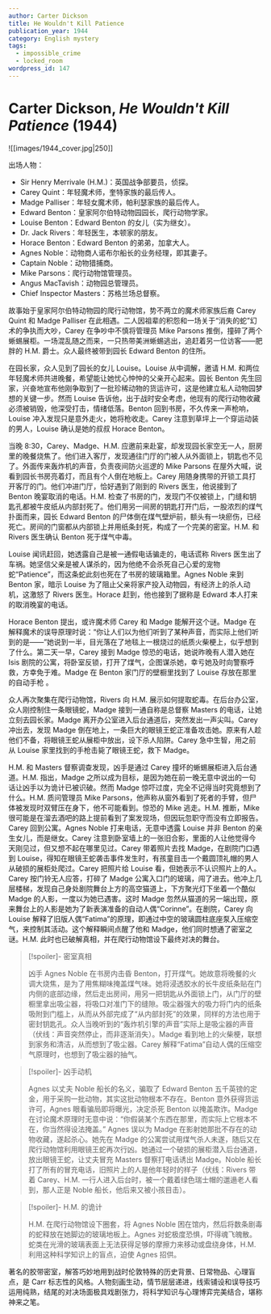 ```yaml
---
author: Carter Dickson
title: He Wouldn't Kill Patience
publication_year: 1944
category: English mystery
tags:
  - impossible_crime
  - locked_room
wordpress_id: 147
---
```


# Carter Dickson, <i>He Wouldn't Kill Patience</i> (1944)

![[images/1944_cover.jpg|250]]

出场人物：
- Sir Henry Merrivale (H.M.)：英国战争部要员，侦探。
- Carey Quint：年轻魔术师，奎特家族的最后传人。
- Madge Palliser：年轻女魔术师，帕利瑟家族的最后传人。
- Edward Benton：皇家阿尔伯特动物园园长，爬行动物学家。
- Louise Benton：Edward Benton 的女儿（实为继女）。
- Dr. Jack Rivers：年轻医生，本顿家的朋友。
- Horace Benton：Edward Benton 的弟弟，加拿大人。
- Agnes Noble：动物商人诺布尔船长的业务经理，即其妻子。
- Captain Noble：动物猎捕商。
- Mike Parsons：爬行动物馆管理员。
- Angus MacTavish：动物园总管理员。
- Chief Inspector Masters：苏格兰场总督察。

故事始于皇家阿尔伯特动物园的爬行动物馆，势不两立的魔术师家族后裔 Carey Quint 和 Madge Palliser 在此相遇。二人因祖辈的积怨和一场关于“消失的蛇”幻术的争执而大吵，Carey 在争吵中不慎将管理员 Mike Parsons 推倒，撞碎了两个蜥蜴展柜。一场混乱随之而来，一只热带美洲蜥蜴逃出，追赶着另一位访客——肥胖的 H.M. 爵士。众人最终被带到园长 Edward Benton 的住所。

在园长家，众人见到了园长的女儿 Louise。Louise 从中调解，邀请 H.M. 和两位年轻魔术师共进晚餐，希望能让她忧心忡忡的父亲开心起来。园长 Benton 先生回家，兴奋地宣布他刚争取到了一批珍稀动物的货运许可，这是他建立私人动物园梦想的关键一步。然而 Louise 告诉他，出于战时安全考虑，他现有的爬行动物收藏必须被销毁，他深受打击，情绪低落。Benton 回到书房，不久传来一声枪响，Louise 冲入发现只是意外走火，她将枪收走。Carey 注意到草坪上一个穿运动装的男人，Louise 确认是她的叔叔 Horace Benton。

当晚 8:30，Carey、Madge、H.M. 应邀前来赴宴，却发现园长家空无一人，厨房里的晚餐烧焦了。他们进入客厅，发现通往门厅的门被人从外面锁上，钥匙也不见了。外面传来轰炸机的声音，负责夜间防火巡逻的 Mike Parsons 在屋外大喊，说看到园长书房亮着灯，而且有个人倒在地板上。Carey 用随身携带的开锁工具打开客厅的门。他们冲进门厅，恰好遇到了刚到的 Rivers 医生，他说接到了 Benton 晚宴取消的电话。H.M. 检查了书房的门，发现门不仅被锁上，门缝和钥匙孔都被牛皮纸从内部封死了。他们用另一间房的钥匙打开门后，一股浓烈的煤气扑面而来，园长 Edward Benton 的尸体倒在煤气壁炉前，额头有一块瘀伤，已经死亡。房间的门窗都从内部锁上并用纸条封死，构成了一个完美的密室。H.M. 和 Rivers 医生确认 Benton 死于煤气中毒。

Louise 闻讯赶回，她透露自己是被一通假电话骗走的，电话谎称 Rivers 医生出了车祸。她坚信父亲是被人谋杀的，因为他绝不会杀死自己心爱的宠物蛇“Patience”，而这条蛇此刻也死在了书房的玻璃箱里。Agnes Noble 来到 Benton 家，暗示 Louise 为了阻止父亲将家产投入动物园，有经济上的杀人动机，这激怒了 Rivers 医生。Horace 赶到，他也接到了据称是 Edward 本人打来的取消晚宴的电话。

Horace Benton 提出，或许魔术师 Carey 和 Madge 能解开这个谜。Madge 在解释魔术的误导原理时说：“你让人们以为他们听到了某种声音，而实际上他们听到的是——”她说到一半，目光落在了地毯上一根烧过的纸质火柴梗上，似乎想到了什么。第二天一早，Carey 接到 Madge 惊恐的电话，她说昨晚有人潜入她在 Isis 剧院的公寓，将卧室反锁，打开了煤气，企图谋杀她，幸亏她及时向警察呼救，方幸免于难。Madge 在 Benton 家门厅的壁橱里找到了 Louise 存放在那里的自动手枪 。

众人再次聚集在爬行动物馆，Rivers 向 H.M. 展示如何提取蛇毒。在后台办公室，众人刚控制住一条眼镜蛇，Madge 接到一通自称是总督察 Masters 的电话，让她立刻去园长家。Madge 离开办公室进入后台通道后，突然发出一声尖叫。Carey 冲出去，发现 Madge 倒在地上，一条巨大的眼镜王蛇正准备攻击她。原来有人趁他们不备，将眼镜王蛇从展柜中放出，设下杀人陷阱。Carey 急中生智，用之前从 Louise 家里找到的手枪击毙了眼镜王蛇，救下 Madge。

H.M. 和 Masters 督察调查发现，凶手是通过 Carey 撞坏的蜥蜴展柜进入后台通道。H.M. 指出，Madge 之所以成为目标，是因为她在前一晚无意中说出的一句话让凶手以为诡计已被识破。然而 Madge 惊吓过度，完全不记得当时究竟想到了什么。H.M. 质问管理员 Mike Parsons，他声称从窗外看到了死者的手臂，但尸体被发现时双臂压在身下，他不可能看到。惊恐的 Mike 逃走。H.M. 推断，Mike 很可能是在溜去酒吧的路上提前看到了案发现场，但因玩忽职守而没有立即报告。Carey 回到公寓。Agnes Noble 打来电话，无意中透露 Louise 并非 Benton 的亲生女儿，而是继女。Carey 注意到卧室墙上的一张旧合影，里面的人让他觉得今天刚见过，但又想不起在哪里见过。Carey 带着照片去找 Madge，在剧院门口遇到 Louise，得知在眼镜王蛇袭击事件发生时，有孩童目击一个戴圆顶礼帽的男人从破损的展柜处爬过。Carey 把照片给 Louise 看，但她表示不认识照片上的人。Carey 按门铃无人应答，打碎了 Madge 公寓入口门的玻璃，闯了进去。他冲上几层楼梯，发现自己身处剧院舞台上方的高空猫道上，下方聚光灯下坐着一个酷似 Madge 的人影，一度以为她已遇害。这时 Madge 忽然从猫道的另一端出现，原来舞台上的人影是她为了新表演准备的自动人偶“Corinne”。在剧院，Carey 向 Louise 解释了旧版人偶“Fatima”的原理，即通过中空的玻璃圆柱底座泵入压缩空气，来控制其活动。这个解释瞬间点醒了他和 Madge，他们同时想通了密室之谜。H.M. 此时也已破解真相，并在爬行动物馆设下最终对决的舞台。

> [!spoiler]- 密室真相
> 
> 凶手 Agnes Noble 在书房内击昏 Benton，打开煤气。她故意将晚餐的火调大烧焦，是为了用焦糊味掩盖煤气味。她将浸透胶水的长牛皮纸条贴在门内侧的底部边缘，然后走出房间，用另一把钥匙从外面锁上门，从门厅的壁橱里拿出吸尘器，将吸口对准门下的缝隙。吸尘器强大的吸力将门内的纸条吸附到门槛上，从而从外部完成了“从内部封死”的效果，同样的方法也用于密封钥匙孔。众人当晚听到的“轰炸机引擎的声音”实际上是吸尘器的声音（伏线：声音突然停止，而非逐渐消失）。Madge 看到地上的火柴梗，联想到家务和清洁，从而想到了吸尘器。Carey 解释“Fatima”自动人偶的压缩空气原理时，也想到了吸尘器的抽气。

> [!spoiler]- 凶手动机
> 
> Agnes 以丈夫 Noble 船长的名义，骗取了 Edward Benton 五千英镑的定金，用于采购一批动物，其实这批动物根本不存在。Benton 意外获得货运许可，Agnes 眼看骗局即将曝光，决定杀死 Benton 以掩盖欺诈。Madge 在讨论魔术原理时无意中说：“你假装某个东西在那里，而实际上它根本不在，你当然得设法掩盖。” Agnes 误以为 Madge 在影射她那批不存在的动物收藏，遂起杀心。她先在 Madge 的公寓尝试用煤气杀人未遂，随后又在爬行动物馆利用眼镜王蛇再次行凶。她通过一个破损的展柜潜入后台通道，放出眼镜王蛇，让丈夫冒充 Masters 督察打电话诱出 Madge。Noble 船长打了所有的冒充电话，旧照片上的人是他年轻时的样子（伏线：Rivers 带着 Carey、H.M. 一行人进入后台时，被一个戴着绿色瑞士帽的邋遢老人看到，那人正是 Noble 船长，他后来又被小孩目击）。

> [!spoiler]- H.M. 的诡计
> 
> H.M. 在爬行动物馆设下圈套，将 Agnes Noble 困在馆内，然后将数条剧毒的蛇释放在她脚边的玻璃地板上。Agnes 对蛇极度恐惧，吓得魂飞魄散。蛇类在光滑的玻璃表面上无法获得足够的摩擦力来移动或盘绕身体，H.M. 利用这种科学知识上的盲点，迫使 Agnes 招供。

著名的胶带密室，解答巧妙地用到战时伦敦特殊的历史背景、日常物品、心理盲点，是 Carr 标志性的风格。人物刻画生动，情节层层递进，线索铺设和误导技巧运用纯熟，结尾的对决场面极具戏剧张力，将科学知识与心理博弈完美结合，堪称神来之笔。